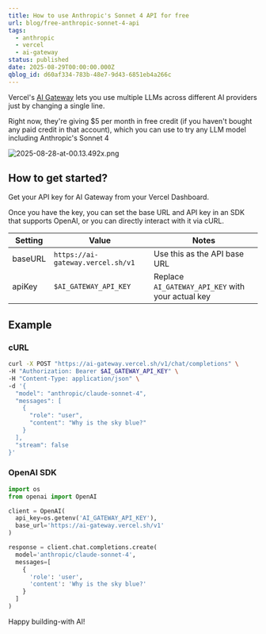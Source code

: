 ```yaml
---
title: How to use Anthropic's Sonnet 4 API for free
url: blog/free-anthropic-sonnet-4-api
tags:
  - anthropic
  - vercel
  - ai-gateway
status: published
date: 2025-08-29T00:00:00.000Z
qblog_id: d60af334-783b-48e7-9d43-6851eb4a266c
---
```


Vercel's [AI Gateway](https://aiengineerguide.com/blog/vercel-ai-gateway/) lets you use multiple LLMs across different AI providers just by changing a single line.

Right now, they're giving $5 per month in free credit (if you haven't bought any paid credit in that account), which you can use to try any LLM model including Anthropic's Sonnet 4

![2025-08-28-at-00.13.492x.png](https://images.nesin.io/f_auto,q_auto/qblog/AIEngineerGuide/2025-08/lhqgiktlmg6dw6qvh3n7)

## How to get started?
Get your API key for AI Gateway from your Vercel Dashboard.

Once you have the key, you can set the base URL and API key in an SDK that supports OpenAI, or you can directly interact with it via cURL.

| Setting   | Value                               | Notes                                               |
|-----------|-------------------------------------|-----------------------------------------------------|
| baseURL   | `https://ai-gateway.vercel.sh/v1`   | Use this as the API base URL                        |
| apiKey    | `$AI_GATEWAY_API_KEY`               | Replace `AI_GATEWAY_API_KEY` with your actual key   |

## Example
### cURL

```bash
curl -X POST "https://ai-gateway.vercel.sh/v1/chat/completions" \
-H "Authorization: Bearer $AI_GATEWAY_API_KEY" \
-H "Content-Type: application/json" \
-d '{
  "model": "anthropic/claude-sonnet-4",
  "messages": [
    {
      "role": "user",
      "content": "Why is the sky blue?"
    }
  ],
  "stream": false
}'
```
### OpenAI SDK

```python
import os
from openai import OpenAI

client = OpenAI(
  api_key=os.getenv('AI_GATEWAY_API_KEY'),
  base_url='https://ai-gateway.vercel.sh/v1'
)

response = client.chat.completions.create(
  model='anthropic/claude-sonnet-4',
  messages=[
    {
      'role': 'user',
      'content': 'Why is the sky blue?'
    }
  ]
)
```

Happy building-with AI!